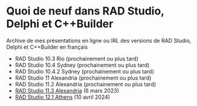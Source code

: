 # Quoi de neuf dans RAD Studio, Delphi et C++Builder

Archive de mes présentations en ligne ou IRL des versions de RAD Studio, Delphi et C++Builder en français

* RAD Studio 10.3 Rio (prochainement ou plus tard)
* RAD Studio 10.4 Sydney (prochainement ou plus tard)
* RAD Studio 10.4.2 Sydney (prochainement ou plus tard)
* RAD Studio 11 Alexandria (prochainement ou plus tard)
* RAD Studio 11.2 Alexandria (prochainement ou plus tard)
* [RAD Studio 11.3 Alexandria](RAD-Studio-11_3-Alexandria.20230306) (6 mars 2023)
* [RAD Studio 12.1 Athens](RAD-Studio-12_1-Athens.20240410) (10 avril 2024)
